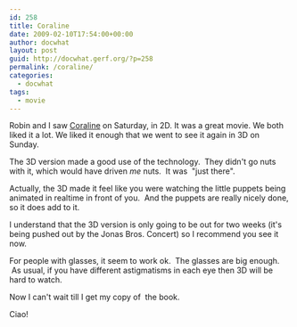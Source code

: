 ```yaml
---
id: 258
title: Coraline
date: 2009-02-10T17:54:00+00:00
author: docwhat
layout: post
guid: http://docwhat.gerf.org/?p=258
permalink: /coraline/
categories:
  - docwhat
tags:
  - movie
---
```

Robin and I saw <a href="http://coraline.com/">Coraline</a> on Saturday, in 2D.  It was a great movie.  We both liked it a lot.  We liked it enough that we went to see it again in 3D on Sunday.

The 3D version made a good use of the technology.  They didn't go nuts with it, which would have driven *me* nuts.  It was  "just there".

Actually, the 3D made it feel like you were watching the little puppets being animated in realtime in front of you.  And the puppets are really nicely done, so it does add to it.

I understand that the 3D version is only going to be out for two weeks (it's being pushed out by the Jonas Bros. Concert) so I recommend you see it now.

For people with glasses, it seem to work ok.  The glasses are big enough.  As usual, if you have different astigmatisms in each eye then 3D will be hard to watch.

Now I can't wait till I get my copy of <a name="evtst|a|0061649708"></a> the book.

Ciao!